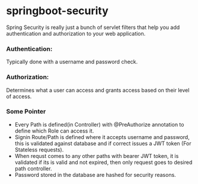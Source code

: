 # springboot-security
Spring Security is really just a bunch of servlet filters that help you add authentication and authorization to your web application.
### Authentication:
Typically done with a username and password check.
### Authorization:
Determines what a user can access and grants access based on their level of access.

### Some Pointer
<ul>
  <li>Every Path is defined(in Controller) with @PreAuthorize annotation to define which Role can access it.</li>
  <li>Signin Route/Path is defined where it accepts username and password, this is validated against database and if correct issues a JWT token (For Stateless requests).</li>
  <li>When requst comes to any other paths with bearer JWT token, it is validated if its is valid and not expired, then only request goes to desired path controller.</li>
  <li>Password stored in the database are hashed for security reasons.</li>
</ul>
